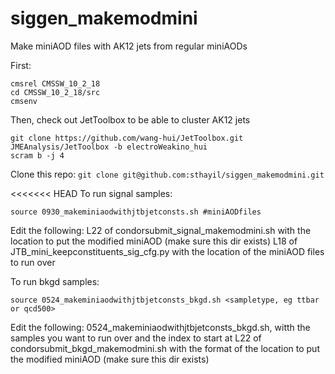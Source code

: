 # siggen_makemodmini
Make miniAOD files with AK12 jets from regular miniAODs

First:
```
cmsrel CMSSW_10_2_18
cd CMSSW_10_2_18/src
cmsenv
```

Then, check out JetToolbox to be able to cluster AK12 jets
```
git clone https://github.com/wang-hui/JetToolbox.git JMEAnalysis/JetToolbox -b electroWeakino_hui
scram b -j 4
```

Clone this repo:
```git clone git@github.com:sthayil/siggen_makemodmini.git```

<<<<<<< HEAD
To run signal samples:
```
source 0930_makeminiaodwithjtbjetconsts.sh #miniAODfiles
```

Edit the following:
L22 of condorsubmit_signal_makemodmini.sh with the location to put the modified miniAOD (make sure this dir exists)
L18 of JTB_mini_keepconstituents_sig_cfg.py with the location of the miniAOD files to run over

To run bkgd samples:
```
source 0524_makeminiaodwithjtbjetconsts_bkgd.sh <sampletype, eg ttbar or qcd500>
```

Edit the following:
0524_makeminiaodwithjtbjetconsts_bkgd.sh, witth the samples you want to run over and the index to start at
L22 of condorsubmit_bkgd_makemodmini.sh with the format of the location to put the modified miniAOD (make sure this dir exists)